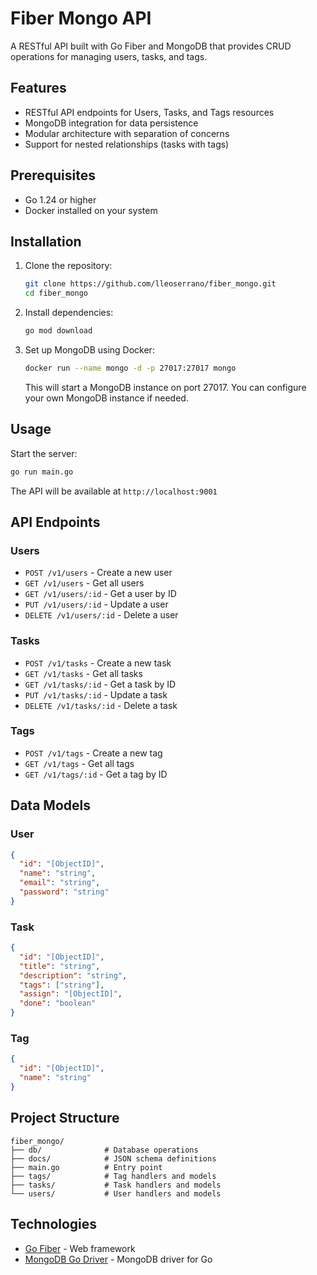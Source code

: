 # Fiber Mongo API

A RESTful API built with Go Fiber and MongoDB that provides CRUD operations for managing users, tasks, and tags.

## Features

- RESTful API endpoints for Users, Tasks, and Tags resources
- MongoDB integration for data persistence
- Modular architecture with separation of concerns
- Support for nested relationships (tasks with tags)

## Prerequisites

- Go 1.24 or higher
- Docker installed on your system

## Installation

1. Clone the repository:

   ```bash
   git clone https://github.com/lleoserrano/fiber_mongo.git
   cd fiber_mongo
   ```

2. Install dependencies:

   ```bash
   go mod download
   ```

3. Set up MongoDB using Docker:
   ```bash
   docker run --name mongo -d -p 27017:27017 mongo
   ```
   This will start a MongoDB instance on port 27017. You can configure your own MongoDB instance if needed.

## Usage

Start the server:

```bash
go run main.go
```

The API will be available at `http://localhost:9001`

## API Endpoints

### Users

- `POST /v1/users` - Create a new user
- `GET /v1/users` - Get all users
- `GET /v1/users/:id` - Get a user by ID
- `PUT /v1/users/:id` - Update a user
- `DELETE /v1/users/:id` - Delete a user

### Tasks

- `POST /v1/tasks` - Create a new task
- `GET /v1/tasks` - Get all tasks
- `GET /v1/tasks/:id` - Get a task by ID
- `PUT /v1/tasks/:id` - Update a task
- `DELETE /v1/tasks/:id` - Delete a task

### Tags

- `POST /v1/tags` - Create a new tag
- `GET /v1/tags` - Get all tags
- `GET /v1/tags/:id` - Get a tag by ID

## Data Models

### User

```json
{
  "id": "[ObjectID]",
  "name": "string",
  "email": "string",
  "password": "string"
}
```

### Task

```json
{
  "id": "[ObjectID]",
  "title": "string",
  "description": "string",
  "tags": ["string"],
  "assign": "[ObjectID]",
  "done": "boolean"
}
```

### Tag

```json
{
  "id": "[ObjectID]",
  "name": "string"
}
```

## Project Structure

```
fiber_mongo/
├── db/              # Database operations
├── docs/            # JSON schema definitions
├── main.go          # Entry point
├── tags/            # Tag handlers and models
├── tasks/           # Task handlers and models
└── users/           # User handlers and models
```

## Technologies

- [Go Fiber](https://github.com/gofiber/fiber) - Web framework
- [MongoDB Go Driver](https://go.mongodb.org/mongo-driver) - MongoDB driver for Go
